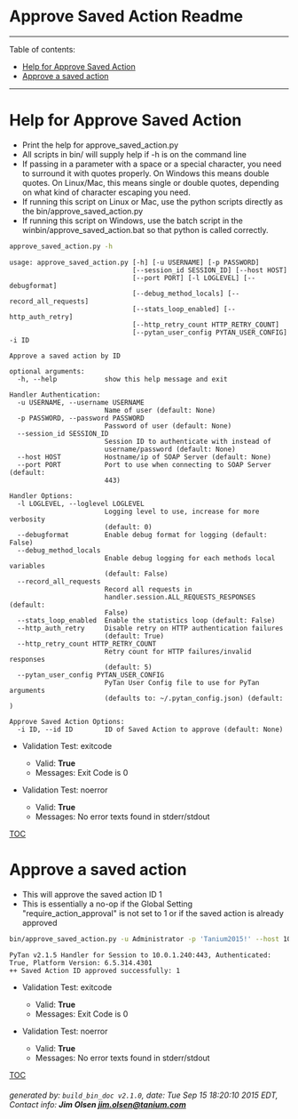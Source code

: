 Approve Saved Action Readme
===========================

---------------------------
<a name='toc'>Table of contents:</a>

  * [Help for Approve Saved Action](#user-content-help-for-approve-saved-action)
  * [Approve a saved action ](#user-content-approve-a-saved-action-)

---------------------------

# Help for Approve Saved Action

  * Print the help for approve_saved_action.py
  * All scripts in bin/ will supply help if -h is on the command line
  * If passing in a parameter with a space or a special character, you need to surround it with quotes properly. On Windows this means double quotes. On Linux/Mac, this means single or double quotes, depending on what kind of character escaping you need.
  * If running this script on Linux or Mac, use the python scripts directly as the bin/approve_saved_action.py
  * If running this script on Windows, use the batch script in the winbin/approve_saved_action.bat so that python is called correctly.

```bash
approve_saved_action.py -h
```

```
usage: approve_saved_action.py [-h] [-u USERNAME] [-p PASSWORD]
                               [--session_id SESSION_ID] [--host HOST]
                               [--port PORT] [-l LOGLEVEL] [--debugformat]
                               [--debug_method_locals] [--record_all_requests]
                               [--stats_loop_enabled] [--http_auth_retry]
                               [--http_retry_count HTTP_RETRY_COUNT]
                               [--pytan_user_config PYTAN_USER_CONFIG] -i ID

Approve a saved action by ID

optional arguments:
  -h, --help            show this help message and exit

Handler Authentication:
  -u USERNAME, --username USERNAME
                        Name of user (default: None)
  -p PASSWORD, --password PASSWORD
                        Password of user (default: None)
  --session_id SESSION_ID
                        Session ID to authenticate with instead of
                        username/password (default: None)
  --host HOST           Hostname/ip of SOAP Server (default: None)
  --port PORT           Port to use when connecting to SOAP Server (default:
                        443)

Handler Options:
  -l LOGLEVEL, --loglevel LOGLEVEL
                        Logging level to use, increase for more verbosity
                        (default: 0)
  --debugformat         Enable debug format for logging (default: False)
  --debug_method_locals
                        Enable debug logging for each methods local variables
                        (default: False)
  --record_all_requests
                        Record all requests in
                        handler.session.ALL_REQUESTS_RESPONSES (default:
                        False)
  --stats_loop_enabled  Enable the statistics loop (default: False)
  --http_auth_retry     Disable retry on HTTP authentication failures
                        (default: True)
  --http_retry_count HTTP_RETRY_COUNT
                        Retry count for HTTP failures/invalid responses
                        (default: 5)
  --pytan_user_config PYTAN_USER_CONFIG
                        PyTan User Config file to use for PyTan arguments
                        (defaults to: ~/.pytan_config.json) (default: )

Approve Saved Action Options:
  -i ID, --id ID        ID of Saved Action to approve (default: None)
```

  * Validation Test: exitcode
    * Valid: **True**
    * Messages: Exit Code is 0

  * Validation Test: noerror
    * Valid: **True**
    * Messages: No error texts found in stderr/stdout



[TOC](#user-content-toc)


# Approve a saved action 

  * This will approve the saved action ID 1
  * This is essentially a no-op if the Global Setting "require_action_approval" is not set to 1 or if the saved action is already approved

```bash
bin/approve_saved_action.py -u Administrator -p 'Tanium2015!' --host 10.0.1.240 --port 443 --loglevel 1 --id 1
```

```
PyTan v2.1.5 Handler for Session to 10.0.1.240:443, Authenticated: True, Platform Version: 6.5.314.4301
++ Saved Action ID approved successfully: 1
```

  * Validation Test: exitcode
    * Valid: **True**
    * Messages: Exit Code is 0

  * Validation Test: noerror
    * Valid: **True**
    * Messages: No error texts found in stderr/stdout



[TOC](#user-content-toc)


###### generated by: `build_bin_doc v2.1.0`, date: Tue Sep 15 18:20:10 2015 EDT, Contact info: **Jim Olsen <jim.olsen@tanium.com>**